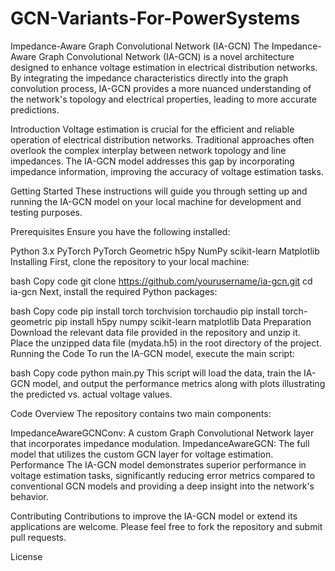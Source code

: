 # GCN-Variants-For-PowerSystems
Impedance-Aware Graph Convolutional Network (IA-GCN)
The Impedance-Aware Graph Convolutional Network (IA-GCN) is a novel architecture designed to enhance voltage estimation in electrical distribution networks. By integrating the impedance characteristics directly into the graph convolution process, IA-GCN provides a more nuanced understanding of the network's topology and electrical properties, leading to more accurate predictions.

Introduction
Voltage estimation is crucial for the efficient and reliable operation of electrical distribution networks. Traditional approaches often overlook the complex interplay between network topology and line impedances. The IA-GCN model addresses this gap by incorporating impedance information, improving the accuracy of voltage estimation tasks.

Getting Started
These instructions will guide you through setting up and running the IA-GCN model on your local machine for development and testing purposes.

Prerequisites
Ensure you have the following installed:

Python 3.x
PyTorch
PyTorch Geometric
h5py
NumPy
scikit-learn
Matplotlib
Installing
First, clone the repository to your local machine:

bash
Copy code
git clone https://github.com/yourusername/ia-gcn.git
cd ia-gcn
Next, install the required Python packages:

bash
Copy code
pip install torch torchvision torchaudio
pip install torch-geometric
pip install h5py numpy scikit-learn matplotlib
Data Preparation
Download the relevant data file provided in the repository and unzip it.
Place the unzipped data file (mydata.h5) in the root directory of the project.
Running the Code
To run the IA-GCN model, execute the main script:

bash
Copy code
python main.py
This script will load the data, train the IA-GCN model, and output the performance metrics along with plots illustrating the predicted vs. actual voltage values.

Code Overview
The repository contains two main components:

ImpedanceAwareGCNConv: A custom Graph Convolutional Network layer that incorporates impedance modulation.
ImpedanceAwareGCN: The full model that utilizes the custom GCN layer for voltage estimation.
Performance
The IA-GCN model demonstrates superior performance in voltage estimation tasks, significantly reducing error metrics compared to conventional GCN models and providing a deep insight into the network's behavior.

Contributing
Contributions to improve the IA-GCN model or extend its applications are welcome. Please feel free to fork the repository and submit pull requests.

License
